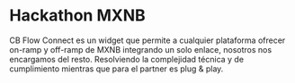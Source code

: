 # Hackathon MXNB
CB Flow Connect es un widget que permite a cualquier plataforma ofrecer on-ramp y off-ramp de MXNB integrando un solo enlace, nosotros nos encargamos del resto. Resolviendo la complejidad técnica y de cumplimiento mientras que para el partner es plug & play.

